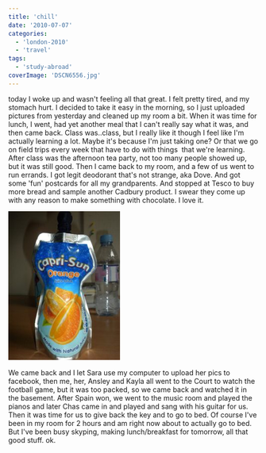 ```yaml
---
title: 'chill'
date: '2010-07-07'
categories:
  - 'london-2010'
  - 'travel'
tags:
  - 'study-abroad'
coverImage: 'DSCN6556.jpg'
---
```


today I woke up and wasn't feeling all that great. I felt pretty tired, and my stomach hurt. I decided to take it easy in the morning, so I just uploaded pictures from yesterday and cleaned up my room a bit. When it was time for lunch, I went, had yet another meal that I can't really say what it was, and then came back. Class was..class, but I really like it though I feel like I'm actually learning a lot. Maybe it's because I'm just taking one? Or that we go on field trips every week that have to do with things  that we're learning. After class was the afternoon tea party, not too many people showed up, but it was still good. Then I came back to my room, and a few of us went to run errands. I got legit deodorant that's not strange, aka Dove. And got some 'fun' postcards for all my grandparents. And stopped at Tesco to buy more bread and sample another Cadbury product. I swear they come up with any reason to make something with chocolate. I love it.

[![](images/DSCN6556-225x300.jpg)](https://blog.kaleighscruggs.com/wp-content/uploads/2010/07/DSCN6556.jpg)

We came back and I let Sara use my computer to upload her pics to facebook, then me, her, Ansley and Kayla all went to the Court to watch the football game, but it was too packed, so we came back and watched it in the basement. After Spain won, we went to the music room and played the pianos and later Chas came in and played and sang with his guitar for us. Then it was time for us to give back the key and to go to bed. Of course I've been in my room for 2 hours and am right now about to actually go to bed. But I've been busy skyping, making lunch/breakfast for tomorrow, all that good stuff. ok.
